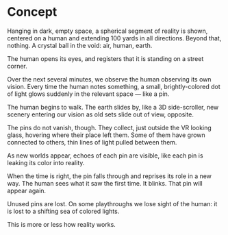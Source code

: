 # Concept

Hanging in dark, empty space, a spherical segment of reality is shown, centered on a human and extending 100 yards in all directions. Beyond that, nothing. A crystal ball in the void: air, human, earth.

The human opens its eyes, and registers that it is standing on a street corner.

Over the next several minutes, we observe the human observing its own vision. Every time the human notes something, a small, brightly-colored dot of light glows suddenly in the relevant space — like a pin.

The human begins to walk. The earth slides by, like a 3D side-scroller, new scenery entering our vision as old sets slide out of view, opposite.

The pins do not vanish, though. They collect, just outside the VR looking glass, hovering where their place left them. Some of them have grown connected to others, thin lines of light pulled between them.

As new worlds appear, echoes of each pin are visible, like each pin is leaking its color into reality.

When the time is right, the pin falls through and reprises its role in a new way. The human sees what it saw the first time. It blinks. That pin will appear again.

Unused pins are lost. On some playthroughs we lose sight of the human: it is lost to a shifting sea of colored lights.

This is more or less how reality works.
